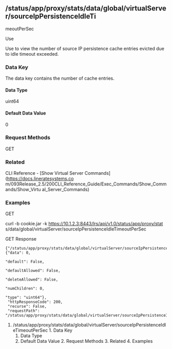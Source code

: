 ## /status/app/proxy/stats/data/global/virtualServer/sourceIpPersistenceIdleTi
meoutPerSec

Use

Use to view the number of source IP persistence cache entries evicted due to
idle timeout exceeded.

### Data Key

The data key contains the number of cache entries.

#### Data Type

uint64

#### Default Data Value

0

### Request Methods

GET

### Related

CLI Reference - [Show Virtual Server Commands](https://docs.lineratesystems.co
m/093Release_2.5/200CLI_Reference_Guide/Exec_Commands/Show_Commands/Show_Virtu
al_Server_Commands)

### Examples

GET

curl -b cookie.jar -k https://10.1.2.3:8443/lrs/api/v1.0/status/app/proxy/stat
s/data/global/virtualServer/sourceIpPersistenceIdleTimeoutPerSec

GET Response

    
    {"/status/app/proxy/stats/data/global/virtualServer/sourceIpPersistenceIdleTimeoutPerSec": {"data": 0,
                                                                                                 "default": False,
                                                                                                 "defaultAllowed": False,
                                                                                                 "deleteAllowed": False,
                                                                                                 "numChildren": 0,
                                                                                                 "type": "uint64"},
     "httpResponseCode": 200,
     "recurse": False,
     "requestPath": "/status/app/proxy/stats/data/global/virtualServer/sourceIpPersistenceIdleTimeoutPerSec"}
    

  1. /status/app/proxy/stats/data/global/virtualServer/sourceIpPersistenceIdleTimeoutPerSec
    1. Data Key
      1. Data Type
      2. Default Data Value
    2. Request Methods
    3. Related
    4. Examples

